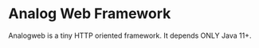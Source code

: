 Analog Web Framework
===============================================

Analogweb is a tiny HTTP oriented framework.
It depends ONLY Java 11+.
